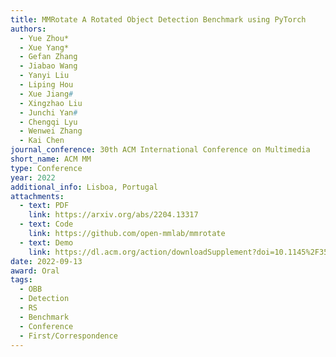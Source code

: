 ```yaml
---
title: MMRotate A Rotated Object Detection Benchmark using PyTorch
authors:
  - Yue Zhou*
  - Xue Yang*
  - Gefan Zhang
  - Jiabao Wang
  - Yanyi Liu
  - Liping Hou
  - Xue Jiang#
  - Xingzhao Liu
  - Junchi Yan#
  - Chengqi Lyu
  - Wenwei Zhang
  - Kai Chen
journal_conference: 30th ACM International Conference on Multimedia
short_name: ACM MM
type: Conference
year: 2022
additional_info: Lisboa, Portugal
attachments:
  - text: PDF
    link: https://arxiv.org/abs/2204.13317
  - text: Code
    link: https://github.com/open-mmlab/mmrotate
  - text: Demo
    link: https://dl.acm.org/action/downloadSupplement?doi=10.1145%2F3503161.3548541&file=MM22-mmos06.mp4&download=true
date: 2022-09-13
award: Oral
tags:
  - OBB
  - Detection
  - RS
  - Benchmark
  - Conference
  - First/Correspondence
---
```

